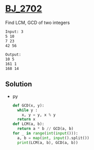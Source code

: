 # [BJ_2702](https://acmicpc.net/problem/2702)

Find LCM, GCD of two integers

```txt
Input: 3
5 10
7 23
42 56

Output:
10 5
161 1
168 14
```

## Solution

* py

  ```py
  def GCD(x, y):
    while y :
      x, y = y, x % y
    return x
  def LCM(a, b):
    return a * b // GCD(a, b)
  for _ in range(int(input())):
    a, b = map(int, input().split())
    print(LCM(a, b), GCD(a, b))
  ```
